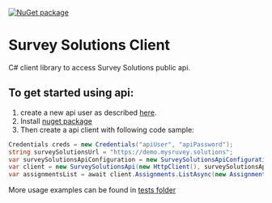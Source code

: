 [![NuGet package](https://img.shields.io/nuget/v/SurveySolutionsClient)](https://www.nuget.org/packages/SurveySolutionsClient/)

# Survey Solutions Client
C# client library to access Survey Solutions public api.

## To get started using api:
1. create a new api user as described [here](https://docs.mysurvey.solutions/headquarters/api/survey-solutions-api/). 
2. Install [nuget package](https://img.shields.io/nuget/v/SurveySolutionsClient)
3. Then create a api client with following code sample:

``` C#
Credentials creds = new Credentials("apiUser", "apiPassword");
string surveySolutionsUrl = "https://demo.mysruvey.solutions";
var surveySolutionsApiConfiguration = new SurveySolutionsApiConfiguration(creds, surveySolutionsUrl);
var client = new SurveySolutionsApi(new HttpClient(), surveySolutionsApiConfiguration);
var assignmentsList = await client.Assignments.ListAsync(new AssignmentsListFilter());
```
More usage examples can be found in [tests folder](https://github.com/SlyNet/SurveySolutionsClient/tree/main/src/SurveySolutionsClient.Tests)

